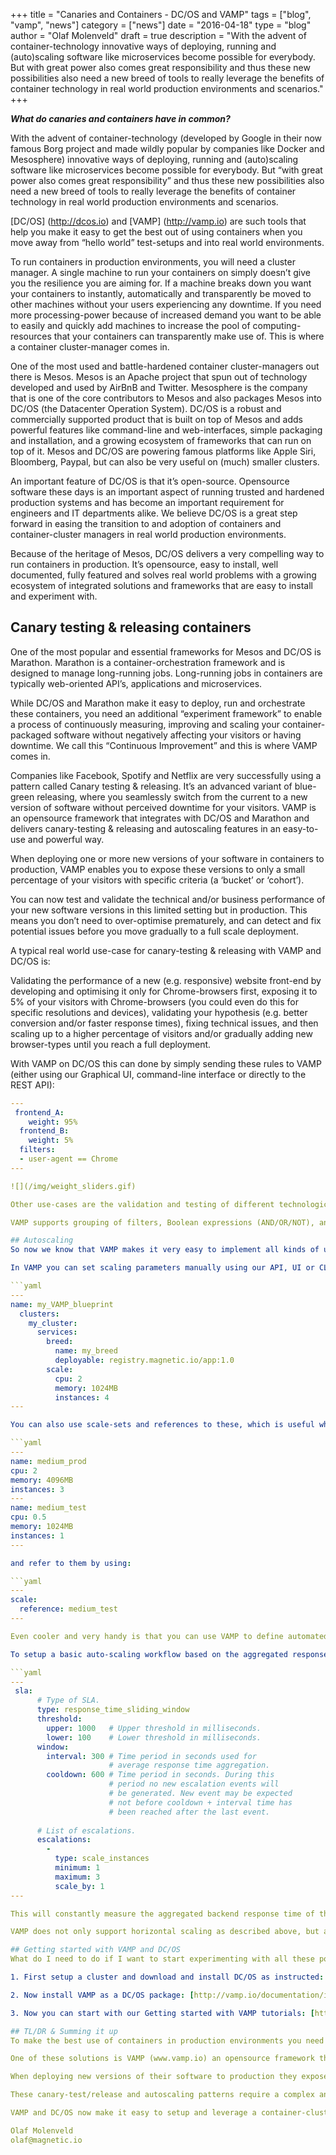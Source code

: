 +++
title = "Canaries and Containers - DC/OS and VAMP" 
tags = ["blog", "vamp", "news"]
category = ["news"]
date = "2016-04-18"
type = "blog"
author = "Olaf Molenveld"
draft = true
description = "With the advent of container-technology innovative ways of deploying, running and (auto)scaling software like microservices become possible for everybody. But with great power also comes great responsibility and thus these new possibilities also need a new breed of tools to really leverage the benefits of container technology in real world production environments and scenarios."
+++

***What do canaries and containers have in common?*** 

With the advent of container-technology (developed by Google in their now famous Borg project and made wildly popular by companies like Docker and Mesosphere) innovative ways of deploying, running and (auto)scaling software like microservices become possible for everybody. But “with great power also comes great responsibility” and thus these new possibilities also need a new breed of tools to really leverage the benefits of container technology in real world production environments and scenarios.

[DC/OS] (http://dcos.io) and [VAMP] (http://vamp.io) are such tools that help you make it easy to get the best out of using containers when you move away from “hello world” test-setups and into real world environments.

<!--more-->

To run containers in production environments, you will need a cluster manager. A single machine to run your containers on simply doesn’t give you the resilience you are aiming for. If a machine breaks down you want your containers to instantly, automatically and transparently be moved to other machines without your users experiencing any downtime. If you need more processing-power because of increased demand you want to be able to easily and quickly add machines to increase the pool of computing-resources that your containers can transparently make use of. This is where a container cluster-manager comes in.

One of the most used and battle-hardened container cluster-managers out there is Mesos. Mesos is an Apache project that spun out of technology developed and used by AirBnB and Twitter. Mesosphere is the company that is one of the core contributors to Mesos and also packages Mesos into DC/OS (the Datacenter Operation System). DC/OS is a robust and commercially supported product that is built on top of Mesos and adds powerful features like command-line and web-interfaces, simple packaging and installation, and a growing ecosystem of frameworks that can run on top of it. Mesos and DC/OS are powering famous platforms like Apple Siri, Bloomberg, Paypal, but can also be very useful on (much) smaller clusters.

An important feature of DC/OS is that it’s open-source. Opensource software these days is an important aspect of running trusted and hardened production systems and has become an important requirement for engineers and IT departments alike. We believe DC/OS is a great step forward in easing the transition to and adoption of containers and container-cluster managers in real world production environments.

Because of the heritage of Mesos, DC/OS delivers a very compelling way to run containers in production. It’s opensource, easy to install, well documented, fully featured and solves real world problems with a growing ecosystem of integrated solutions and frameworks that are easy to install and experiment with.

## Canary testing & releasing containers
One of the most popular and essential frameworks for Mesos and DC/OS is Marathon. Marathon is a container-orchestration framework and is designed to manage long-running jobs. Long-running jobs in containers are typically web-oriented API’s, applications and microservices.

While DC/OS and Marathon make it easy to deploy, run and orchestrate these containers, you need an additional “experiment framework” to enable a process of continuously measuring, improving and scaling your container-packaged software without negatively affecting your visitors or having downtime. We call this “Continuous Improvement” and this is where VAMP comes in. 

Companies like Facebook, Spotify and Netflix are very successfully using a pattern called Canary testing & releasing. It’s an advanced variant of blue-green releasing, where you seamlessly switch from the current to a new version of software without perceived downtime for your visitors. VAMP is an opensource framework that integrates with DC/OS and Marathon and delivers canary-testing & releasing and autoscaling features in an easy-to-use and powerful way.

When deploying one or more new versions of your software in containers to production, VAMP enables you to expose these versions to only a small percentage of your visitors with specific criteria (a ‘bucket’ or ‘cohort’).

You can now test and validate the technical and/or business performance of your new software versions in this limited setting but in production. This means you don’t need to over-optimise prematurely, and can detect and fix potential  issues before you move gradually to a full scale deployment.

A typical real world use-case for canary-testing & releasing with VAMP and DC/OS is:

Validating the performance of a new (e.g. responsive) website front-end by developing and optimising it only for Chrome-browsers first, exposing it to 5% of your visitors with Chrome-browsers (you could even do this for specific resolutions and devices), validating your hypothesis (e.g. better conversion and/or faster response times), fixing technical issues, and then scaling up to a higher percentage of visitors and/or gradually adding new browser-types until you reach a full deployment. 

With VAMP on DC/OS this can done by simply sending these rules to VAMP (either using our Graphical UI, command-line interface or directly to the REST API):

```yaml
---
 frontend_A: 
    weight: 95%
  frontend_B:
    weight: 5%
  filters:
  - user-agent == Chrome
---

![](/img/weight_sliders.gif)

Other use-cases are the validation and testing of different technological and architectural solutions (f.e. couchDB vs MongoDB as an embedded microservice datastore) in production and without impacting your visitors, or experimental finding of the optimal balance between allocated computing-resources (i.e. running costs) and the performance of your services.

VAMP supports grouping of filters, Boolean expressions (AND/OR/NOT), and provides a built-in set of commonly used “routing short codes” like cookies, browser-types, headers and host-names in addition to supporting HAProxy ACL rules and configuration templates. VAMP also supports sticky sessions, URL path rewriting (very useful for API versioning, aggregation and routing) and makes sure that services are correctly “drained” when taken out of the routing. 

## Autoscaling
So now we know that VAMP makes it very easy to implement all kinds of useful canary-testing & releasing patterns. But when you are increasing the percentage of visitors or are expanding your filter-criteria to allow more visitors, you also need to scale up the number of running instances or allocated computing resources. Of course with Marathon it’s easy to use the UI or API to set the scale of the running containers. But wouldn’t it be much more practical if you could simply change the scaling-settings at the same time when changing the routing and load-balancing rules? Or even cooler: change the scaling automatically, based on performance-criteria? We thought so too, so we made it easy to do with VAMP: 

In VAMP you can set scaling parameters manually using our API, UI or CLI:

```yaml
---
name: my_VAMP_blueprint
  clusters:
    my_cluster:
      services:
        breed:
          name: my_breed
          deployable: registry.magnetic.io/app:1.0
        scale:
          cpu: 2
          memory: 1024MB
          instances: 4
---

You can also use scale-sets and references to these, which is useful when working with several teams or environments:

```yaml
---
name: medium_prod
cpu: 2
memory: 4096MB
instances: 3
---
name: medium_test
cpu: 0.5
memory: 1024MB
instances: 1
---

and refer to them by using:

```yaml
---
scale:
  reference: medium_test 
---

Even cooler and very handy is that you can use VAMP to define automated up and down scaling. It’s very easy. In the deployment definition you simply define a Service Level Agreement (SLA) and an escalation-type. VAMP provides common built-in patterns for this, and our upcoming workflow-engine enables you to easily create your own workflows with a few lines of javascript.  

To setup a basic auto-scaling workflow based on the aggregated response-time of a cluster of containers we simply post the following to a VAMP cluster:

```yaml
---
 sla:
      # Type of SLA.
      type: response_time_sliding_window
      threshold:
        upper: 1000   # Upper threshold in milliseconds.
        lower: 100    # Lower threshold in milliseconds.
      window:
        interval: 300 # Time period in seconds used for
                      # average response time aggregation.
        cooldown: 600 # Time period in seconds. During this 
                      # period no new escalation events will 
                      # be generated. New event may be expected 
                      # not before cooldown + interval time has 
                      # been reached after the last event. 
     
      # List of escalations.
      escalations:
        - 
          type: scale_instances
          minimum: 1
          maximum: 3
          scale_by: 1
---

This will constantly measure the aggregated backend response time of the running cluster of containers, and when the response-time exceeds 1000 milliseconds for over 5 minutes the number of running instances will increase with one (1) until the maximum of three instances is reached. When the response-time becomes lower than 100 milliseconds for over 10 minutes VAMP will make sure the number of instances is scaled down one by one, until the defined minimum of one instance is reached again. VAMP will make sure that new instances are correctly load-balanced, and that removed instances will be correctly drained (of course taking into account sticky sessions and TTL settings).  

VAMP does not only support horizontal scaling as described above, but also vertical scaling (changing memory or CPU scales) and the grouping of multiple escalations, both in sequence or in parallel.

## Getting started with VAMP and DC/OS
What do I need to do if I want to start experimenting with all these possibilities that VAMP and DC/OS deliver as described in this blog post?

1. First setup a cluster and download and install DC/OS as instructed: [https://docs.mesosphere.com/administration/installing/custom/automated-gui/] (https://docs.mesosphere.com/administration/installing/custom/automated-gui/)

2. Now install VAMP as a DC/OS package: [http://vamp.io/documentation/installation/mesosphere_dcos/] (http://vamp.io/documentation/installation/mesosphere_dcos/)

3. Now you can start with our Getting started with VAMP tutorials: [http://vamp.io/documentation/guides/] (http://vamp.io/documentation/guides/)

## TL/DR & Summing it up
To make the best use of containers in production environments you need a container cluster manager to deliver resilience and performance. Mesos has an amazing heritage, and all this experience is now packaged into the DC/OS. This gives you an opensource container-cluster solution that is easy to install, battle-hardened, well documented, and solves real world problems by providing an extensive and growing set of solutions and frameworks that run on top of it. 

One of these solutions is VAMP (www.vamp.io) an opensource framework that makes canary-testing/releasing and autoscaling of containers and microservices easy and powerful. Companies like Spotify, Facebook and Booking.com have moved from linear continuous deployment pipelines to continuous improvement feedback-loops using canary-testing&releasing and autoscaling patterns. Canary-testing & releasing is an advanced version of blue-green deployments to avoid downtime when releasing new software. 

When deploying new versions of their software to production they expose these to a small percentage of visitors with specific criteria (a ‘bucket’ or ‘cohort’) to test and validate technical and business performance. When successfully validated they increase the percentage of visitors that land on the new version and at the same time scale-up the number of instances and/or assigned resources to handle the increasing number of visitors with the desired performance-requirements like f.e. response time. 

These canary-test/release and autoscaling patterns require a complex and highly technical coordination and choreography between deploying, load-balancing, metric-aggregation and scaling. Until recently this was only possible to the few companies that could dedicated large amounts of research and development capabilities to this problem.  

VAMP and DC/OS now make it easy to setup and leverage a container-cluster for production-grade environments and start working with containers, microservices and canary-test/release and autoscaling patterns without having to custom-build or understand the underlying technologies.

Olaf Molenveld
olaf@magnetic.io
